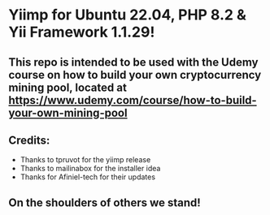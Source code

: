 # Yiimp for Ubuntu 22.04, PHP 8.2 & Yii Framework 1.1.29!

## This repo is intended to be used with the Udemy course on how to build your own cryptocurrency mining pool, located at https://www.udemy.com/course/how-to-build-your-own-mining-pool

## Credits:
* Thanks to tpruvot for the yiimp release
* Thanks to mailinabox for the installer idea
* Thanks for Afiniel-tech for their updates

## On the shoulders of others we stand!
